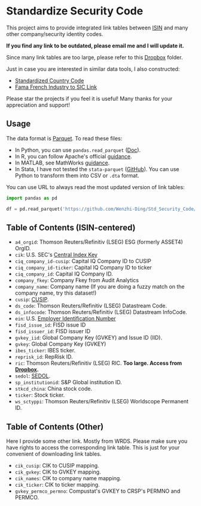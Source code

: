 # Standardize Security Code

This project aims to provide integrated link tables between [ISIN](https://en.wikipedia.org/wiki/International_Securities_Identification_Number) and many other company/security identity codes.

**If you find any link to be outdated, please email me and I will update it.**

Since many link tables are too large, please refer to this [Dropbox](https://www.dropbox.com/sh/uab0vzoxh47wt2j/AACynrEpzjjrH_WD0F8VXX2Ra?dl=0) folder.

Just in case you are interested in similar data tools, I also constructed:
- [Standardized Country Code](https://github.com/Wenzhi-Ding/Std_Country_Code)
- [Fama French Industry to SIC Link](https://github.com/Wenzhi-Ding/FamaFrenchIndustry)

Please star the projects if you feel it is useful! Many thanks for your appreciation and support!

## Usage

The data format is [Parquet](https://parquet.apache.org/docs/). To read these files:

- In Python, you can use `pandas.read_parquet` ([Doc](https://pandas.pydata.org/docs/reference/api/pandas.read_parquet.html)).
- In R, you can follow Apache's official [guidance](https://arrow.apache.org/docs/r/reference/read_parquet.html).
- In MATLAB, see MathWorks [guidance](https://www.mathworks.com/help/matlab/parquet-files.html?lang=en).
- In Stata, I have not tested the `stata-parquet` ([GitHub](https://github.com/mcaceresb/stata-parquet)). You can use Python to transform them into CSV or `.dta` format.

You can use URL to always read the most updated version of link tables:

```python
import pandas as pd

df = pd.read_parquet('https://github.com/Wenzhi-Ding/Std_Security_Code/blob/main/isin/a4_orgid.pq?raw=true')
```

## Table of Contents (ISIN-centered)

- `a4_orgid`: Thomson Reuters/Refinitiv (LSEG) ESG (formerly ASSET4) OrgID.
- `cik`: U.S. SEC's [Central Index Key](https://en.wikipedia.org/wiki/Central_Index_Key)
- `ciq_company_id-cusip`: Capital IQ Company ID to CUSIP
- `ciq_company_id-ticker`: Capital IQ Company ID to ticker
- `ciq_company_id`: Capital IQ Company ID.
- `company_fkey`: Company Fkey from Audit Analytics
- `company_name`: Company name (If you are doing a fuzzy match on the company name, try this dataset!)
- `cusip`: [CUSIP](https://en.wikipedia.org/wiki/CUSIP).
- `ds_code`: Thomson Reuters/Refinitiv (LSEG) Datastream Code.
- `ds_infocode`: Thomson Reuters/Refinitiv (LSEG) Datastream InfoCode.
- `ein`: U.S. [Employer Identification Number](https://en.wikipedia.org/wiki/Employer_Identification_Number)
- `fisd_issue_id`: FISD issue ID
- `fisd_issuer_id`: FISD issuer ID
- `gvkey_iid`: Global Company Key (GVKEY) and Issue ID (IID).
- `gvkey`: Global Company Key (GVKEY)
- `ibes_ticker`: IBES ticker.
- `reprisk_id`: RepRisk ID.
- `ric`: Thomson Reuters/Refinitiv (LSEG) RIC. **Too large. Access from [Dropbox](https://www.dropbox.com/sh/uab0vzoxh47wt2j/AACynrEpzjjrH_WD0F8VXX2Ra?dl=0).**
- `sedol`: [SEDOL](https://en.wikipedia.org/wiki/SEDOL).
- `sp_institutionid`: S&P Global institution ID.
- `stkcd_china`: China stock code.
- `ticker`: Stock ticker.
- `ws_sctyppi`: Thomson Reuters/Refinitiv (LSEG) Worldscope Permanent ID.

## Table of Contents (Other)

Here I provide some other link. Mostly from WRDS. Please make sure you have rights to access the corresponding link table. This is just for your convenient of downloading link tables.

- `cik_cusip`: CIK to CUSIP mapping.
- `cik_gvkey`: CIK to GVKEY mapping.
- `cik_names`: CIK to company name mapping.
- `cik_ticker`: CIK to ticker mapping.
- `gvkey_permco_permno`: Compustat's GVKEY to CRSP's PERMNO and PERMCO.